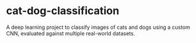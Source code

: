 # cat-dog-classification
A deep learning project to classify images of cats and dogs using a custom CNN, evaluated against multiple real-world datasets.
